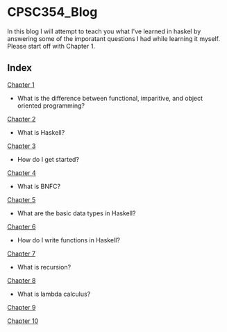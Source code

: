 # CPSC354_Blog
In this blog I will attempt to teach you what I've learned in haskel by answering some of the imporatant questions I had while learning it myself. Please start off with Chapter 1.

## Index 
[Chapter 1](https://github.com/etkenned/CPSC354_Blog/blob/main/Chapter_1.md)

- What is the difference between functional, imparitive, and object oriented programming?

[Chapter 2](https://github.com/etkenned/CPSC354_Blog/blob/main/Chapter_2.md)

- What is Haskell?

[Chapter 3](https://github.com/etkenned/CPSC354_Blog/blob/main/Chapter_3.md)

- How do I get started?

[Chapter 4](https://github.com/etkenned/CPSC354_Blog/blob/main/Chapter_4.md)

- What is BNFC?

[Chapter 5](https://github.com/etkenned/CPSC354_Blog/blob/main/Chapter_5.md)

- What are the basic data types in Haskell?

[Chapter 6](https://github.com/etkenned/CPSC354_Blog/blob/main/Chapter_6.md)

- How do I write functions in Haskell?

[Chapter 7](https://github.com/etkenned/CPSC354_Blog/blob/main/Chapter_7.md)

- What is recursion?

[Chapter 8](https://github.com/etkenned/CPSC354_Blog/blob/main/Chapter_8.md)

- What is lambda calculus?

[Chapter 9](https://github.com/etkenned/CPSC354_Blog/blob/main/Chapter_9.md)

[Chapter 10](https://github.com/etkenned/CPSC354_Blog/blob/main/Chapter_10.md)
